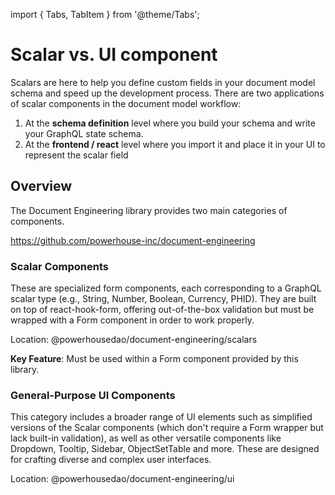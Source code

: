 import { Tabs, TabItem } from '@theme/Tabs';

# Scalar vs. UI component

Scalars are here to help you define custom fields in your document model schema and speed up the development process.
There are two applications of scalar components in the document model workflow:

1. At the **schema definition** level where you build your schema and write your GraphQL state schema.
2. At the **frontend / react** level where you import it and place it in your UI to represent the scalar field

## Overview
The Document Engineering library provides two main categories of components.

https://github.com/powerhouse-inc/document-engineering

### Scalar Components

These are specialized form components, each corresponding to a GraphQL scalar type (e.g., String, Number, Boolean, Currency, PHID). They are built on top of react-hook-form, offering out-of-the-box validation but must be wrapped with a Form component in order to work properly.

Location: @powerhousedao/document-engineering/scalars

**Key Feature**: Must be used within a Form component provided by this library.

### General-Purpose UI Components

This category includes a broader range of UI elements such as simplified versions of the Scalar components (which don't require a Form wrapper but lack built-in validation), as well as other versatile components like Dropdown, Tooltip, Sidebar, ObjectSetTable and more. These are designed for crafting diverse and complex user interfaces.

Location: @powerhousedao/document-engineering/ui
